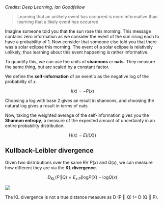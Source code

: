 *Credits: Deep Learning, Ian Goodfellow*

> Learning that an unlikely event has occurred is more informative than learning that a likely event has occurred.

Imagine someone told you that the sun rose this morning. This message contains zero information as we consider the event of the sun rising each to have a probability of 1. Now consider that someone else told you that there was a solar eclipse this morning. The event of a solar eclipse is relatively unlikely, thus learning about this event happening is rather informative.

To quantify this, we can use the units of **shannons** or **nats**. They measure the same thing, but are scaled by a constant factor.

We define the **self-information** of an event $x$ as the negative log of the probability of $x$.

$$ I(x) = -P(x) $$

Choosing a log with base 2 gives an result in shannons, and choosing the natural log gives a result in terms of nats.

Now, taking the weighted average of the self-information gives you the **Shannon entropy**, a measure of the expected amount of uncertainty in an entire probability distribution.

$$ H(x) = E(I(X)) $$

## Kullback-Leibler divergence

Given two distributions over the same RV $P(x)$ and $Q(x)$, we can measure how different they are via the **KL divergence**. 

$$ D_{KL}(P||Q) = E_{x ~ P}[\text{log} P(X) - \text{log} Q(x)$$

![](https://i.imgur.com/cpYL0Jc.png)

The KL divergence is not a true distance measure as D (P || Q) != D (Q || P).
